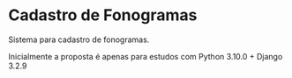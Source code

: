 # Cadastro de Fonogramas

Sistema para cadastro de fonogramas.

Inicialmente a proposta é apenas para estudos com Python 3.10.0 + Django 3.2.9
